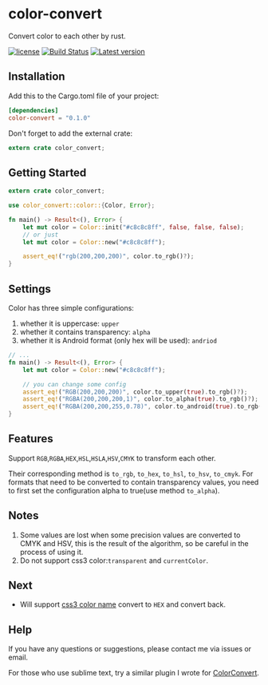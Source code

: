 color-convert
====

Convert color to each other by rust.

[![license](https://img.shields.io/badge/license-MIT-blue.svg)](https://github.com/zhouyuexie/color-convert/blob/master/LICENSE-MIT)
[![Build Status](https://travis-ci.com/zhouyuexie/color-convert.svg?branch=master)](https://travis-ci.com/zhouyuexie/color-convert)
[![Latest version](https://img.shields.io/crates/v/color-convert.svg)](https://crates.io/crates/color-convert/)

## Installation

Add this to the Cargo.toml file of your project:

```toml
[dependencies]
color-convert = "0.1.0"
```

Don't forget to add the external crate:

```rust
extern crate color_convert;
```

## Getting Started

```rust
extern crate color_convert;

use color_convert::color::{Color, Error};

fn main() -> Result<(), Error> {
    let mut color = Color::init("#c8c8c8ff", false, false, false);
    // or just 
    let mut color = Color::new("#c8c8c8ff");

    assert_eq!("rgb(200,200,200)", color.to_rgb()?);
}
```

## Settings

Color has three simple configurations: 

1. whether it is uppercase: `upper`
2. whether it contains transparency: `alpha`
3. whether it is Android format (only hex will be used): `andriod`

```rust
// ...
fn main() -> Result<(), Error> {
    let mut color = Color::new("#c8c8c8ff");

    // you can change some config
    assert_eq!("RGB(200,200,200)", color.to_upper(true).to_rgb()?);
    assert_eq!("RGBA(200,200,200,1)", color.to_alpha(true).to_rgb()?);
    assert_eq!("RGBA(200,200,255,0.78)", color.to_android(true).to_rgb()?);
}
```

## Features

Support `RGB`,`RGBA`,`HEX`,`HSL`,`HSLA`,`HSV`,`CMYK` to transform each other.

Their corresponding method is `to_rgb`, `to_hex`, `to_hsl`, `to_hsv`, `to_cmyk`. For formats that need to be converted to contain transparency values, you need to first set the configuration alpha to true(use method `to_alpha`).

## Notes

1. Some values are lost when some precision values are converted to CMYK and HSV, this is the result of the algorithm, so be careful in the process of using it.
2. Do not support css3 color:`transparent` and `currentColor`.

## Next

- Will support [css3 color name](https://developer.mozilla.org/en-US/docs/Web/CSS/color_value) convert to `HEX` and convert back.

## Help

If you have any questions or suggestions, please contact me via issues or email.

For those who use sublime text, try a similar plugin I wrote for [ColorConvert](https://github.com/zhouyuexie/ColorConvert).